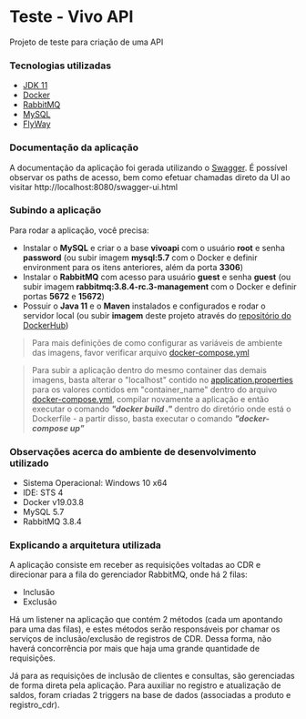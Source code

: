 # Teste - Vivo API
Projeto de teste para criação de uma API

### Tecnologias utilizadas
- [JDK 11](https://www.oracle.com/technetwork/java/javase/downloads/jdk11-downloads-5066655.html)
- [Docker](https://www.docker.com/products/docker-desktop)
- [RabbitMQ](https://www.rabbitmq.com/#getstarted)
- [MySQL](https://www.mysql.com/downloads/)
- [FlyWay](https://flywaydb.org/download/)

### Documentação da aplicação
A documentação da aplicação foi gerada utilizando o [Swagger](https://swagger.io/tools/). 
É possível observar os paths de acesso, bem como efetuar chamadas direto da UI ao visitar http://localhost:8080/swagger-ui.html

### Subindo a aplicação
Para rodar a aplicação, você precisa:
- Instalar o **MySQL** e criar o a base **vivoapi** com o usuário **root** e senha **password** (ou subir imagem **mysql:5.7** com o Docker e definir environment para os itens anteriores, além da porta **3306**)
- Instalar o **RabbitMQ** com acesso para usuário **guest** e senha **guest** (ou subir imagem **rabbitmq:3.8.4-rc.3-management** com o Docker e definir portas **5672** e **15672**)
- Possuir o **Java 11** e o **Maven** instalados e configurados e rodar o servidor local (ou subir **imagem** deste projeto através do [repositório do DockerHub](https://hub.docker.com/repository/docker/felipekx/vivo-api))

> Para mais definições de como configurar as variáveis de ambiente das imagens, favor verificar arquivo [docker-compose.yml](https://github.com/lfaraujo/teste-api/blob/master/docker-compose.yml)

> Para subir a aplicação dentro do mesmo container das demais imagens, basta alterar o "localhost" contido no [application.properties](https://github.com/lfaraujo/teste-api/blob/master/src/main/resources/application.properties) para os valores contidos em "container_name" dentro do arquivo [docker-compose.yml](https://github.com/lfaraujo/teste-api/blob/master/docker-compose.yml), compilar novamente a aplicação e então executar o comando ***"docker build ."*** dentro do diretório onde está o Dockerfile - a partir disso, basta executar o comando ***"docker-compose up"***

### Observações acerca do ambiente de desenvolvimento utilizado
- Sistema Operacional: Windows 10 x64
- IDE: STS 4
- Docker v19.03.8
- MySQL 5.7
- RabbitMQ 3.8.4

### Explicando a arquitetura utilizada
A aplicação consiste em receber as requisições voltadas ao CDR e direcionar para a fila do gerenciador RabbitMQ, onde há 2 filas:

- Inclusão
- Exclusão

Há um listener na aplicação que contém 2 métodos (cada um apontando para uma das filas), e estes métodos serão responsáveis por chamar os serviços de inclusão/exclusão de registros de CDR. Dessa forma, não haverá concorrência por mais que haja uma grande quantidade de requisições.

Já para as requisições de inclusão de clientes e consultas, são gerenciadas de forma direta pela aplicação. Para auxiliar no registro e atualização de saldos, foram criadas 2 triggers na base de dados (associadas a produto e registro_cdr). 
